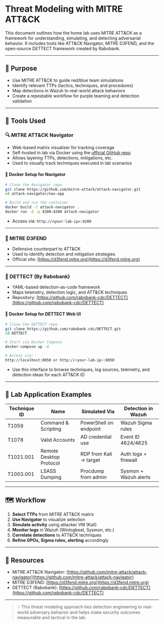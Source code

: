 # Threat Modeling with MITRE ATT\&CK

This document outlines how the home lab uses MITRE ATT\&CK as a framework for understanding, simulating, and detecting adversarial behavior. It includes tools like ATT\&CK Navigator, MITRE D3FEND, and the open-source DETTECT framework created by Rabobank.

---

## 🎯 Purpose

* Use MITRE ATT\&CK to guide red/blue team simulations
* Identify relevant TTPs (tactics, techniques, and procedures)
* Map detections in Wazuh to real-world attack behaviors
* Create a repeatable workflow for purple teaming and detection validation

---

## 🧰 Tools Used

### 🔍 MITRE ATT\&CK Navigator

* Web-based matrix visualizer for tracking coverage
* Self-hosted in lab via Docker using the [official GitHub repo](https://github.com/mitre-attack/attack-navigator)
* Allows layering TTPs, detections, mitigations, etc.
* Used to visually track techniques executed in lab scenarios

#### 🐳 Docker Setup for Navigator

```bash
# Clone the Navigator repo
git clone https://github.com/mitre-attack/attack-navigator.git
cd attack-navigator/nav-app

# Build and run the container
docker build -t attack-navigator .
docker run -d -p 4200:4200 attack-navigator
```

* Access via: `http://<your-lab-ip>:4200`

---

### 🧠 MITRE D3FEND

* Defensive counterpart to ATT\&CK
* Used to identify detection and mitigation strategies
* Official site: [https://d3fend.mitre.org](https://d3fend.mitre.org)

---

### 📘 DETTECT (By Rabobank)

* YAML-based detection-as-code framework
* Maps telemetry, detection logic, and ATT\&CK techniques
* Repository: [https://github.com/rabobank-cdc/DETTECT](https://github.com/rabobank-cdc/DETTECT)

#### 🐳 Docker Setup for DETTECT Web UI

```bash
# Clone the DETTECT repo
git clone https://github.com/rabobank-cdc/DETTECT.git
cd DETTECT

# Start via Docker Compose
docker-compose up -d

# Access via:
http://localhost:8050 or http://<your-lab-ip>:8050
```

* Use this interface to browse techniques, log sources, telemetry, and detection ideas for each ATT\&CK ID

---

## 🧪 Lab Application Examples

| Technique ID | Name                    | Simulated Via          | Detection in Wazuh    |
| ------------ | ----------------------- | ---------------------- | --------------------- |
| T1059        | Command & Scripting     | PowerShell on endpoint | Wazuh Sigma rules     |
| T1078        | Valid Accounts          | AD credential use      | Event ID 4624/4625    |
| T1021.001    | Remote Desktop Protocol | RDP from Kali → target | Auth logs + firewall  |
| T1003.001    | LSASS Dumping           | Procdump from admin    | Sysmon + Wazuh alerts |

---

## 🗺️ Workflow

1. **Select TTPs** from MITRE ATT\&CK matrix
2. **Use Navigator** to visualize selection
3. **Simulate activity** using attacker VM (Kali)
4. **Monitor logs** in Wazuh (Winlogbeat, Sysmon, etc.)
5. **Correlate detections** to ATT\&CK techniques
6. **Refine GPOs, Sigma rules, alerting** accordingly

---

## 📎 Resources

* MITRE ATT\&CK Navigator: [https://github.com/mitre-attack/attack-navigator](https://github.com/mitre-attack/attack-navigator)
* MITRE D3FEND: [https://d3fend.mitre.org](https://d3fend.mitre.org)
* DETTECT (Rabobank): [https://github.com/rabobank-cdc/DETTECT](https://github.com/rabobank-cdc/DETTECT)

---

> 💡 This threat modeling approach ties detection engineering to real-world adversary behavior and helps make security outcomes measurable and tactical in the lab.
